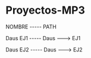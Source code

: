 # Proyectos-MP3

NOMBRE   -----  PATH 

Daus EJ1 -----   Daus ---> EJ1

Daus EJ2 -----   Daus ---> EJ2
